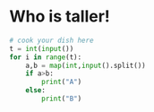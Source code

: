 # Who is taller!

```python
# cook your dish here
t = int(input())
for i in range(t):
    a,b = map(int,input().split())
    if a>b:
        print("A")
    else:
        print("B")
```